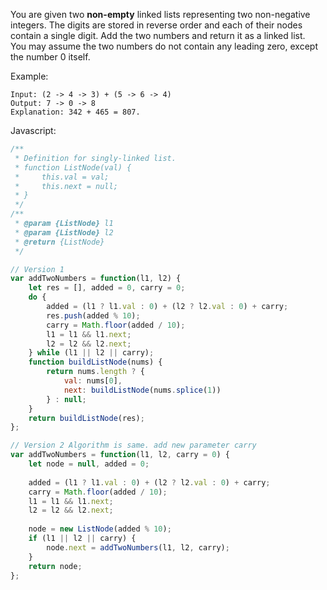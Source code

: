 You are given two **non-empty** linked lists representing two non-negative integers. The digits are stored in reverse order and each of their nodes contain a single digit. Add the two numbers and return it as a linked list.  
You may assume the two numbers do not contain any leading zero, except the number 0 itself.

Example:
```
Input: (2 -> 4 -> 3) + (5 -> 6 -> 4)
Output: 7 -> 0 -> 8
Explanation: 342 + 465 = 807.
```
Javascript:
```Javascript
/**
 * Definition for singly-linked list.
 * function ListNode(val) {
 *     this.val = val;
 *     this.next = null;
 * }
 */
/**
 * @param {ListNode} l1
 * @param {ListNode} l2
 * @return {ListNode}
 */

// Version 1
var addTwoNumbers = function(l1, l2) {
    let res = [], added = 0, carry = 0;
    do {
        added = (l1 ? l1.val : 0) + (l2 ? l2.val : 0) + carry;
        res.push(added % 10);
        carry = Math.floor(added / 10);
        l1 = l1 && l1.next;
        l2 = l2 && l2.next;
    } while (l1 || l2 || carry);
    function buildListNode(nums) {
        return nums.length ? {
            val: nums[0],
            next: buildListNode(nums.splice(1))
        } : null;
    }
    return buildListNode(res);
};

// Version 2 Algorithm is same. add new parameter carry
var addTwoNumbers = function(l1, l2, carry = 0) {
    let node = null, added = 0;
    
    added = (l1 ? l1.val : 0) + (l2 ? l2.val : 0) + carry;
    carry = Math.floor(added / 10);
    l1 = l1 && l1.next;
    l2 = l2 && l2.next;
    
    node = new ListNode(added % 10);
    if (l1 || l2 || carry) {
        node.next = addTwoNumbers(l1, l2, carry);
    }
    return node;
};
```
